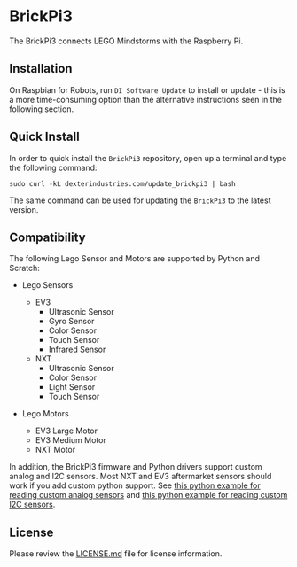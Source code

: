 BrickPi3
========
The BrickPi3 connects LEGO Mindstorms with the Raspberry Pi.


Installation
------------

On Raspbian for Robots, run `DI Software Update` to install or update - this is a more time-consuming option than the alternative instructions seen in the following section.

Quick Install
-------------

In order to quick install the `BrickPi3` repository, open up a terminal and type the following command:
```
sudo curl -kL dexterindustries.com/update_brickpi3 | bash
```
The same command can be used for updating the `BrickPi3` to the latest version.

Compatibility
-------------

The following Lego Sensor and Motors are supported by Python and Scratch:

* Lego Sensors
  * EV3
    * Ultrasonic Sensor
    * Gyro Sensor
    * Color Sensor
    * Touch Sensor
    * Infrared Sensor
  * NXT
    * Ultrasonic Sensor
    * Color Sensor
    * Light Sensor
    * Touch Sensor

* Lego Motors
  * EV3 Large Motor
  * EV3 Medium Motor
  * NXT Motor

In addition, the BrickPi3 firmware and Python drivers support custom analog and
I2C sensors. Most NXT and EV3 aftermarket sensors should work if you add custom
python support. See [this python example for reading custom analog sensors][ex1]
and [this python example for reading custom I2C sensors][ex2].

[ex1]: https://github.com/DexterInd/BrickPi3/blob/master/Software/Python/Examples/Analog_Sensor.py
[ex2]: https://github.com/DexterInd/BrickPi3/blob/master/Software/Python/Examples/DI-dTIR.py


License
-------

Please review the [LICENSE.md] file for license information.

[LICENSE.md]: ./LICENSE.md
